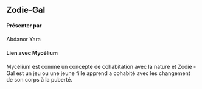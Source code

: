 ## Zodie-Gal 

#### Présenter par 
Abdanor Yara
#### Lien avec Mycélium 
Mycélium est comme un concepte de cohabitation avec la nature et Zodie -Gal est un jeu ou une jeune fille apprend a cohabité avec les changement de son corps à la puberté.
